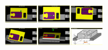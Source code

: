<p float="left">
  <img src="Sim1.png" width="100" />
  <img src="Sim2.png" width="100" /> 
  <img src="Sim3.png" width="100" />
</p>
<p float="left">
  <img src="Simulation.png" width="100" />
  <img src="Simulation3.png" width="100" /> 
  <img src="WorkDimensions.png" width="100" />
</p>

